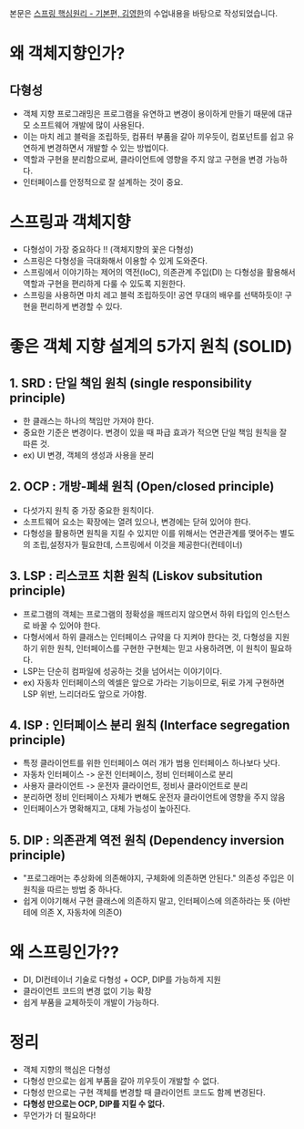 본문은 [스프링 핵심원리 - 기본편, 김영한](https://www.inflearn.com/course/%EC%8A%A4%ED%94%84%EB%A7%81-%ED%95%B5%EC%8B%AC-%EC%9B%90%EB%A6%AC-%EA%B8%B0%EB%B3%B8%ED%8E%B8/dashboard)의 수업내용을 바탕으로 작성되었습니다.

# 왜 객체지향인가?
## 다형성
- 객체 지향 프로그래밍은 프로그램을 유연하고 변경이 용이하게 만들기 때문에 대규모 소프트웨어 개발에 많이 사용된다. 
- 이는 마치 레고 블럭을 조립하듯, 컴퓨터 부품을 갈아 끼우듯이, 컴포넌트를 쉽고 유연하게 변경하면서 개발할 수 있는 방법이다.
- 역할과 구현을 분리함으로써, 클라이언트에 영향을 주지 않고 구현을 변경 가능하다.
- 인터페이스를 안정적으로 잘 설계하는 것이 중요.

# 스프링과 객체지향
- 다형성이 가장 중요하다 !! (객체지향의 꽃은 다형성)
- 스프링은 다형성을 극대화해서 이용할 수 있게 도와준다.
- 스프링에서 이야기하는 제어의 역전(IoC), 의존관계 주입(DI) 는 다형성을 활용해서 역할과 구현을 편리하게 다룰 수 있도록 지원한다.
- 스프링을 사용하면 마치 레고 블럭 조립하듯이! 공연 무대의 배우를 선택하듯이! 구현을 편리하게 변경할 수 있다.

# 좋은 객체 지향 설계의 5가지 원칙 (SOLID)
## 1. SRD : 단일 책임 원칙 (single responsibility principle)
- 한 클래스는 하나의 책임만 가져야 한다.
- 중요한 기준은 변경이다. 변경이 있을 때 파급 효과가 적으면 단일 책임 원칙을 잘 따른 것.
- ex) UI 변경, 객체의 생성과 사용을 분리
## 2. OCP : 개방-폐쇄 원칙 (Open/closed principle)
- 다섯가지 원칙 중 가장 중요한 원칙이다.
- 소프트웨어 요소는 확장에는 열려 있으나, 변경에는 닫혀 있어야 한다.
- 다형성을 활용하면 원칙을 지킬 수 있지만 이를 위해서는 연관관계를 맺어주는 별도의 조립,설정자가 필요한데, 스프링에서 이것을 제공한다(컨테이너)
## 3. LSP : 리스코프 치환 원칙 (Liskov subsitution principle)
- 프로그램의 객체는 프로그램의 정확성을 깨뜨리지 않으면서 하위 타입의 인스턴스로 바꿀 수 있어야 한다.
- 다형서에서 하위 클래스는 인터페이스 규약을 다 지켜야 한다는 것, 다형성을 지원하기 위한 원칙, 인터페이스를 구현한 구현체는 믿고 사용하려면, 이 원칙이 필요하다.
- LSP는 단순히 컴파일에 성공하는 것을 넘어서는 이야기이다.
- ex) 자동차 인터페이스의 엑셀은 앞으로 가라는 기능이므로, 뒤로 가게 구현하면 LSP 위반, 느리더라도 앞으로 가야함.

## 4. ISP : 인터페이스 분리 원칙 (Interface segregation principle)
- 특정 클라이언트를 위한 인터페이스 여러 개가 범용 인터페이스 하나보다 낫다.
- 자동차 인터페이스 -> 운전 인터페이스, 정비 인터페이스로 분리
- 사용자 클라이언트 -> 운전자 클라이언트, 정비사 클라이언트로 분리
- 분리하면 정비 인터페이스 자체가 변해도 운전자 클라이언트에 영향을 주지 않음
- 인터페이스가 명확해지고, 대체 가능성이 높아진다.

## 5. DIP : 의존관계 역전 원칙 (Dependency inversion principle)
- "프로그래머는 추상화에 의존해야지, 구체화에 의존하면 안된다." 의존성 주입은 이 원칙을 따르는 방법 중 하나다.
- 쉽게 이야기해서 구현 클래스에 의존하지 말고, 인터페이스에 의존하라는 뜻 (아반테에 의존 X, 자동차에 의존O)

# 왜 스프링인가??
- DI, DI컨테이너 기술로 다형성 + OCP, DIP를 가능하게 지원
- 클라이언트 코드의 변경 없이 기능 확장
- 쉽게 부품을 교체하듯이 개발이 가능하다.

# 정리
- 객체 지향의 핵심은 다형성
- 다형성 만으로는 쉽게 부품을 갈아 끼우듯이 개발할 수 없다.
- 다형성 만으로는 구현 객체를 변경할 때 클라이언트 코드도 함께 변경된다.
- <strong>다형성 만으로는 OCP, DIP를 지킬 수 없다.</strong>
- 무언가가 더 필요하다!
